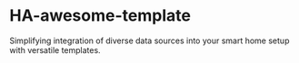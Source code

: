 # HA-awesome-template
 Simplifying integration of diverse data sources into your smart home setup with versatile templates.

